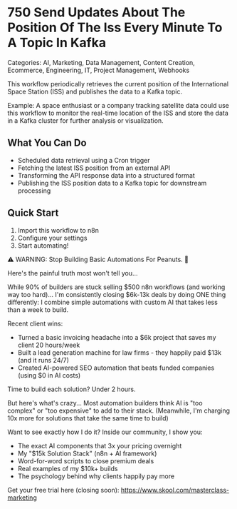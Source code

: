 # 750 Send Updates About The Position Of The Iss Every Minute To A Topic In Kafka

Categories: AI, Marketing, Data Management, Content Creation, Ecommerce, Engineering, IT, Project Management, Webhooks

This workflow periodically retrieves the current position of the International Space Station (ISS) and publishes the data to a Kafka topic.

Example: A space enthusiast or a company tracking satellite data could use this workflow to monitor the real-time location of the ISS and store the data in a Kafka cluster for further analysis or visualization.

## What You Can Do
- Scheduled data retrieval using a Cron trigger
- Fetching the latest ISS position from an external API
- Transforming the API response data into a structured format
- Publishing the ISS position data to a Kafka topic for downstream processing

## Quick Start
1. Import this workflow to n8n
2. Configure your settings
3. Start automating!

⚠️ WARNING: Stop Building Basic Automations For Peanuts. 🚫

Here's the painful truth most won't tell you...

While 90% of builders are stuck selling $500 n8n workflows (and working way too hard)...
I'm consistently closing $6k-13k deals by doing ONE thing differently:
I combine simple automations with custom AI that takes less than a week to build.

Recent client wins:
* Turned a basic invoicing headache into a $6k project that saves my client 20 hours/week
* Built a lead generation machine for law firms - they happily paid $13k (and it runs 24/7)
* Created AI-powered SEO automation that beats funded companies (using $0 in AI costs)

Time to build each solution? Under 2 hours.

But here's what's crazy...
Most automation builders think AI is "too complex" or "too expensive" to add to their stack.
(Meanwhile, I'm charging 10x more for solutions that take the same time to build)

Want to see exactly how I do it?
Inside our community, I show you:
* The exact AI components that 3x your pricing overnight
* My "$15k Solution Stack" (n8n + AI framework)
* Word-for-word scripts to close premium deals
* Real examples of my $10k+ builds
* The psychology behind why clients happily pay more

Get your free trial here (closing soon): https://www.skool.com/masterclass-marketing
